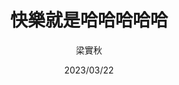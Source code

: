 ---
title: "快樂就是哈哈哈哈哈"
author: '梁實秋'
date: '2023/03/22'
isbn: '978-7-5057-5494-2'
imageDir: ''
blockquote: '「」'
---